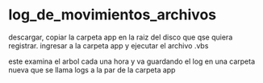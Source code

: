 # log_de_movimientos_archivos

descargar, copiar la carpeta app en la raiz del disco que qse quiera registrar.
ingresar a la carpeta app y ejecutar el archivo .vbs

este examina el arbol cada una hora y va guardando el log en una carpeta nueva que se llama logs a la par de la carpeta app
